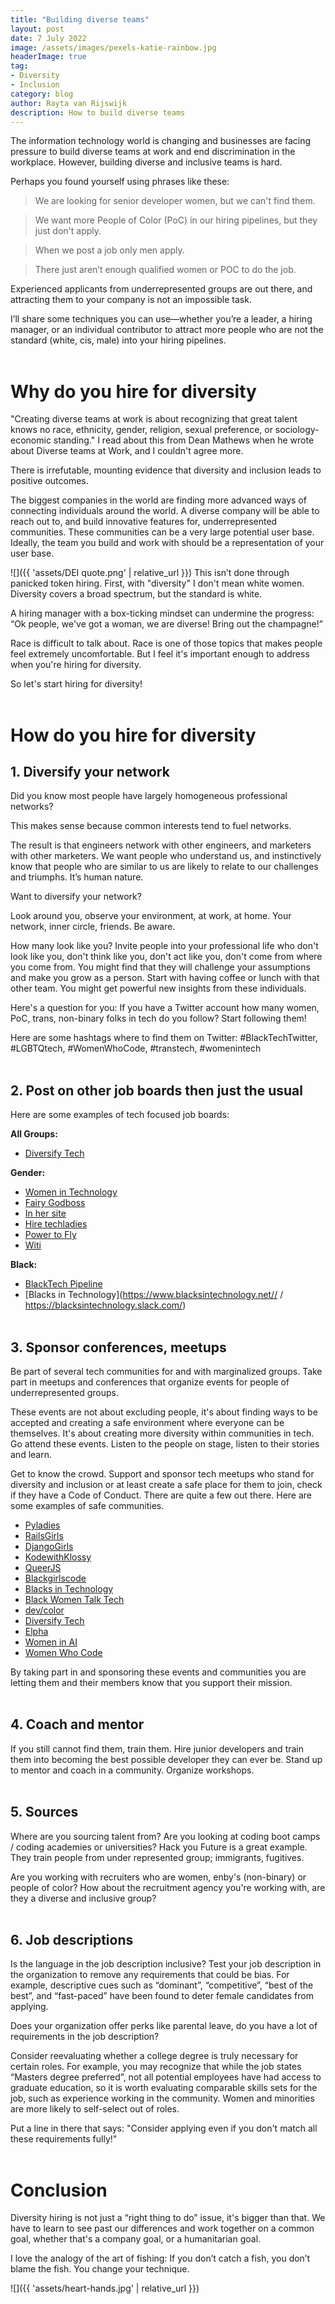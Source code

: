 ```yaml
---
title: "Building diverse teams"
layout: post
date: 7 July 2022
image: /assets/images/pexels-katie-rainbow.jpg
headerImage: true
tag:
- Diversity
- Inclusion
category: blog
author: Rayta van Rijswijk 
description: How to build diverse teams
---
```


The information technology world is changing and businesses are facing pressure to build diverse teams at work and end discrimination in the workplace. However, building diverse and inclusive teams is hard.

Perhaps you found yourself using phrases like these:

> We are looking for senior developer women, but we can't find them.

> We want more People of Color (PoC) in our hiring pipelines, but they just don't apply.

> When we post a job only men apply.

>There just aren’t enough qualified women or POC to do the job.

Experienced applicants from underrepresented groups are out there, and attracting them to your company is not an impossible task.

I’ll share some techniques you can use—whether you’re a leader, a hiring manager, or an individual contributor to attract more people who are not the standard (white, cis, male) into your hiring pipelines.
<br/><br/>
# Why do you hire for diversity

"Creating diverse teams at work is about recognizing that great talent knows no race, ethnicity, gender, religion, sexual preference, or sociology-economic standing." I read about this from Dean Mathews when he wrote about Diverse teams at Work, and I couldn't agree more.

There is irrefutable, mounting evidence that diversity and inclusion leads to positive outcomes.

The biggest companies in the world are finding more advanced ways of connecting individuals around the world. A diverse company will be able to reach out to, and build innovative features for, underrepresented communities. These communities can be a very large potential user base. Ideally, the team you build and work with should be a representation of your user base.


![]({{ 'assets/DEI quote.png' | relative_url }})
This isn’t done through panicked token hiring. First, with "diversity" I don't mean white women. Diversity covers a broad spectrum, but the standard is white.

A hiring manager with a box-ticking mindset can undermine the progress: “Ok people, we've got a woman, we are diverse! Bring out the champagne!”

Race is difficult to talk about. Race is one of those topics that makes people feel extremely uncomfortable. But I feel it's important enough to address when you're hiring for diversity.

So let's start hiring for diversity!
<br/><br/>
# How do you hire for diversity
## 1. Diversify your network

Did you know most people have largely homogeneous professional networks?

This makes sense because common interests tend to fuel networks.

The result is that engineers network with other engineers, and marketers with other marketers. We want people who understand us, and instinctively know that people who are similar to us are likely to relate to our challenges and triumphs. It’s human nature.

Want to diversify your network?

Look around you, observe your environment, at work, at home. Your network, inner circle, friends. Be aware.

How many look like you? Invite people into your professional life who don't look like you, don't think like you, don't act like you, don't come from where you come from. You might find that they will challenge your assumptions and make you grow as a person. Start with having coffee or lunch with that other team. You might get powerful new insights from these individuals.

Here's a question for you: If you have a Twitter account how many women, PoC, trans, non-binary folks in tech do you follow? Start following them!

Here are some hashtags where to find them on Twitter: #BlackTechTwitter, #LGBTQtech, #WomenWhoCode, #transtech, #womenintech 
<br/><br/>
## 2. Post on other job boards then just the usual

Here are some examples of tech focused job boards:

**All Groups:**

- [Diversify Tech](diversifytech.co/job-board)

**Gender:**

- [Women in Technology](https://www.womenintechnology.org/)
- [Fairy Godboss](https://fairygodboss.com/)
- [In her site](https://www.inhersight.com/)
- [Hire techladies](https://www.hiretechladies.com/)
- [Power to Fly](https://powertofly.com/)
- [Witi](https://witi.com/)
   

**Black:**

- [BlackTech Pipeline](https://blacktechpipeline.com/)
- [Blacks in Technology](https://www.blacksintechnology.net// / https://blacksintechnology.slack.com/)
<br/><br/>
## 3. Sponsor conferences, meetups

Be part of several tech communities for and with marginalized groups. Take part in meetups and conferences that organize events for people of underrepresented groups.

These events are not about excluding people, it's about finding ways to be accepted and creating a safe environment where everyone can be themselves. It's about creating more diversity within communities in tech. 
Go attend these events. Listen to the people on stage, listen to their stories and learn.

Get to know the crowd. Support and sponsor tech meetups who stand for diversity and inclusion or at least create a safe place for them to join, check if they have a Code of Conduct. 
There are quite a few out there. Here are some examples of safe communities.


- [Pyladies](https://pyladies.com/)
- [RailsGirls](http://railsgirls.com/)
- [DjangoGirls](https://djangogirls.org/en/)
- [KodewithKlossy](https://www.kodewithklossy.com/)
- [QueerJS](https://queerjs.com/)
- [Blackgirlscode](https://blackgirlscode.com/)
- [Blacks in Technology](https://www.blacksintechnology.net/)
- [Black Women Talk Tech](https://www.blackwomentalktech.com/)
- [dev/color](https://devcolor.org/)
- [Diversify Tech](https://www.diversifytech.co/)
- [Elpha](https://elpha.com/)
- [Women in AI](https://www.womeninai.co/)
- [Women Who Code](https://www.womenwhocode.com/companies)

By taking part in and sponsoring these events and communities you are letting them and their members know that you support their mission. 
<br/><br/>
## 4. Coach and mentor

If you still cannot find them, train them. Hire junior developers and train them into becoming the best possible developer they can ever be. Stand up to mentor and coach in a community. Organize workshops.
<br/><br/>
## 5. Sources

 Where are you sourcing talent from? Are you looking at coding boot camps / coding academies or universities? Hack you Future is a great example. They train people from under represented group; immigrants, fugitives.

Are you working with recruiters who are women, enby's (non-binary) or people of color? How about the recruitment agency you're working with, are they a diverse and inclusive group?
<br/><br/>
## 6. Job descriptions

Is the language in the job description inclusive? Test your job description in the organization to remove any requirements that could be bias. For example, descriptive cues such as “dominant”, “competitive”, “best of the best”, and “fast-paced” have been found to deter female candidates from applying.

Does your organization offer perks like parental leave, do you have a lot of requirements in the job description? 

Consider reevaluating whether a college degree is truly necessary for certain roles. For example, you may recognize that while the job states “Masters degree preferred”, not all potential employees have had access to graduate education, so it is worth evaluating comparable skills sets for the job, such as experience working in the community. Women and minorities are more likely to self-select out of roles. 

Put a line in there that says: "Consider applying even if you don't match all these requirements fully!"
<br/><br/>
# Conclusion

Diversity hiring is not just a “right thing to do” issue, it's bigger than that. We have to learn to see past our differences and work together on a common goal, whether that's a company goal, or a humanitarian goal.

I love the analogy of the art of fishing: If you don’t catch a fish, you don’t blame the fish. You change your technique.

![]({{ 'assets/heart-hands.jpg' | relative_url }})
